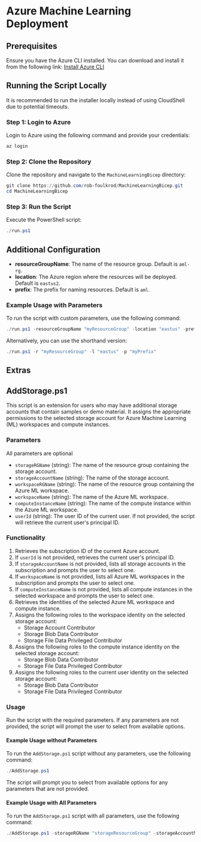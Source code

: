 # Azure Machine Learning Deployment

## Prerequisites

Ensure you have the Azure CLI installed. You can download and install it from the following link:
[Install Azure CLI](https://learn.microsoft.com/en-us/cli/azure/install-azure-cli-windows?tabs=azure-cli)

## Running the Script Locally

It is recommended to run the installer locally instead of using CloudShell due to potential timeouts.

### Step 1: Login to Azure

Login to Azure using the following command and provide your credentials:
```powershell
az login
```

### Step 2: Clone the Repository

Clone the repository and navigate to the `MachineLearningBicep` directory:
```powershell
git clone https://github.com/rob-foulkrod/MachineLearningBicep.git
cd MachineLearningBicep
```

### Step 3: Run the Script

Execute the PowerShell script:
```powershell
./run.ps1
```

## Additional Configuration

- **resourceGroupName**: The name of the resource group. Default is `aml-rg`.
- **location**: The Azure region where the resources will be deployed. Default is `eastus2`.
- **prefix**: The prefix for naming resources. Default is `aml`.

### Example Usage with Parameters

To run the script with custom parameters, use the following command:

```powershell
./run.ps1 -resourceGroupName "myResourceGroup" -location "eastus" -prefix "myPrefix"
```

Alternatively, you can use the shorthand version:

```powershell
./run.ps1 -r "myResourceGroup" -l "eastus" -p "myPrefix"
```

## Extras
## AddStorage.ps1

This script is an extension for users who may have additional storage accounts that contain samples or demo material. It assigns the appropriate permissions to the selected storage account for Azure Machine Learning (ML) workspaces and compute instances.

### Parameters

All parameters are optional

- `storageRGName` (string): The name of the resource group containing the storage account.
- `storageAccountName` (string): The name of the storage account.
- `workspaceRGName` (string): The name of the resource group containing the Azure ML workspace.
- `workspaceName` (string): The name of the Azure ML workspace.
- `computeInstanceName` (string): The name of the compute instance within the Azure ML workspace.
- `userId` (string): The user ID of the current user. If not provided, the script will retrieve the current user's principal ID.

### Functionality

1. Retrieves the subscription ID of the current Azure account.
2. If `userId` is not provided, retrieves the current user's principal ID.
3. If `storageAccountName` is not provided, lists all storage accounts in the subscription and prompts the user to select one.
4. If `workspaceName` is not provided, lists all Azure ML workspaces in the subscription and prompts the user to select one.
5. If `computeInstanceName` is not provided, lists all compute instances in the selected workspace and prompts the user to select one.
6. Retrieves the identities of the selected Azure ML workspace and compute instance.
7. Assigns the following roles to the workspace identity on the selected storage account:
    - Storage Account Contributor
    - Storage Blob Data Contributor
    - Storage File Data Privileged Contributor
8. Assigns the following roles to the compute instance identity on the selected storage account:
    - Storage Blob Data Contributor
    - Storage File Data Privileged Contributor
9. Assigns the following roles to the current user identity on the selected storage account:
    - Storage Blob Data Contributor
    - Storage File Data Privileged Contributor

### Usage

Run the script with the required parameters. If any parameters are not provided, the script will prompt the user to select from available options.

#### Example Usage without Parameters

To run the `AddStorage.ps1` script without any parameters, use the following command:

```powershell
./AddStorage.ps1
```

The script will prompt you to select from available options for any parameters that are not provided.

#### Example Usage with All Parameters

To run the `AddStorage.ps1` script with all parameters, use the following command:

```powershell
./AddStorage.ps1 -storageRGName "storageResourceGroup" -storageAccountName "mystorageaccount" -workspaceRGName "workspaceResourceGroup" -workspaceName "myWorkspace" -computeInstanceName "myComputeInstance" -userId "00000000-0000-0000-0000-000000000000"
```